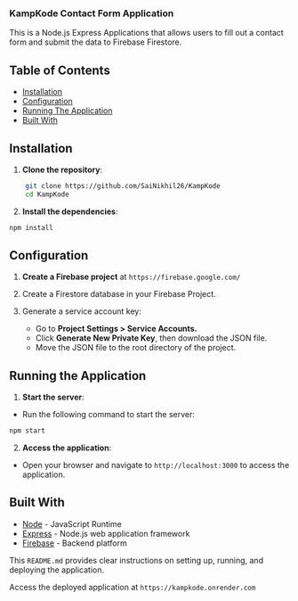 ### KampKode Contact Form Application

This is a Node.js Express Applications that allows users to fill out a contact form and submit the data to Firebase Firestore.

## Table of Contents

- [Installation](#installation)
- [Configuration](#configuration)
- [Running The Application](#running-the-appication)
- [Built With](#built-with)

## Installation

1. **Clone the repository**:

```bash
    git clone https://github.com/SaiNikhil26/KampKode
    cd KampKode
```

2. **Install the dependencies**:

```bash
npm install
```

## Configuration

1. **Create a Firebase project** at `https://firebase.google.com/`

2. Create a Firestore database in your Firebase Project.

3. Generate a service account key:
   - Go to **Project Settings > Service Accounts.**
   - Click **Generate New Private Key**, then download the JSON file.
   - Move the JSON file to the root directory of the project.

## Running the Application

1. **Start the server**:

- Run the following command to start the server:

```bash
npm start
```

2. **Access the application**:

- Open your browser and navigate to `http://localhost:3000` to access the application.

## Built With

- [Node](https://nodejs.org/en) - JavaScript Runtime
- [Express](https://expressjs.com/) - Node.js web application framework
- [Firebase](https://firebase.google.com/) - Backend platform

This `README.md` provides clear instructions on setting up, running, and deploying the application.

Access the deployed application at `https://kampkode.onrender.com`
